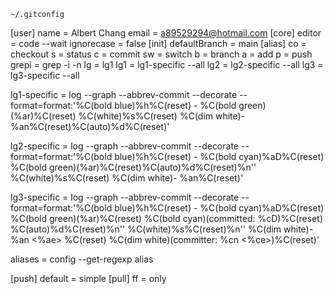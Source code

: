 `~/.gitconfig` 

[user]
name = Albert Chang
email = a89529294@hotmail.com
[core]
editor = code --wait
ignorecase = false
[init]
defaultBranch = main
[alias]
co = checkout
s = status
c = commit
sw = switch
b = branch
a = add
p = push
grepi = grep -i -n
lg = lg1
lg1 = lg1-specific --all
lg2 = lg2-specific --all
lg3 = lg3-specific --all

lg1-specific = log --graph --abbrev-commit --decorate --format=format:'%C(bold blue)%h%C(reset) - %C(bold green)(%ar)%C(reset) %C(white)%s%C(reset) %C(dim white)- %an%C(reset)%C(auto)%d%C(reset)'

lg2-specific = log --graph --abbrev-commit --decorate --format=format:'%C(bold blue)%h%C(reset) - %C(bold cyan)%aD%C(reset) %C(bold green)(%ar)%C(reset)%C(auto)%d%C(reset)%n'' %C(white)%s%C(reset) %C(dim white)- %an%C(reset)'

lg3-specific = log --graph --abbrev-commit --decorate --format=format:'%C(bold blue)%h%C(reset) - %C(bold cyan)%aD%C(reset) %C(bold green)(%ar)%C(reset) %C(bold cyan)(committed: %cD)%C(reset) %C(auto)%d%C(reset)%n'' %C(white)%s%C(reset)%n'' %C(dim white)- %an <%ae> %C(reset) %C(dim white)(committer: %cn <%ce>)%C(reset)'

aliases = config --get-regexp alias

[push]
default = simple
[pull]
ff = only
